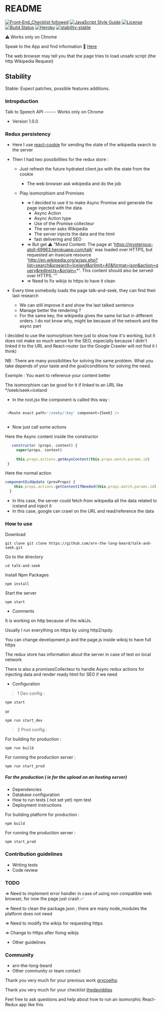 # README #
[![Front‑End_Checklist followed](https://img.shields.io/badge/Front‑End_Checklist-followed-brightgreen.svg)](https://github.com/thedaviddias/Front-End-Checklist/)
[![JavaScript Style Guide](https://img.shields.io/badge/code_style-standard-brightgreen.svg)](https://standardjs.com)
[![License](https://img.shields.io/badge/License-Apache%202.0-blue.svg)](https://opensource.org/licenses/Apache-2.0)
[![Build Status](https://travis-ci.org/arn-the-long-beard/talk-and-seek.svg?branch=master)](https://travis-ci.org/arn-the-long-beard/talk-and-seek)
[![Heroku](http://heroku-badge.herokuapp.com/?app=angularjs-crypto&style=flat)](https://mysterious-atoll-69963.herokuapp.com/talk)
[![stability-stable](https://img.shields.io/badge/stability-stable-green.svg)](https://github.com/dominictarr/stability)

 :warning: Works only on Chrome

Speak to the App and find information  :microphone: [Here](https://mysterious-atoll-69963.herokuapp.com/talk)

 
The web browser may tell you that the page tries to load unsafe script (the http Wikipedia Request) 
 

## Stability

Stable: Expect patches, possible features additions.

### Intropduction ###

Talk to Speech API ------ Works only on Chrome

* Version
1.0.0


### Redux persistency ###


- Here I use [react-cookie](https://github.com/bukinoshita/react-cookies) for sending the state of the wikipedia search to the server

- Then I had two possibilities for the redux store :

    - Just refresh the future hydrated client.jsx with the state from the cookie
        - The web browser ask wikipedia and do the job
    
    - Play isomorphism and Promises
        - => I decided to use it to make Async Promise and generate the page injected with the data  
            - Async Action
            - Async Action type
            - Use of the Promise collecteur
            - The server asks Wikipedia
            - The server injects the data and the html
            - fast delivering and SEO
         - => But get  :warning: "Mixed Content: The page at 'https://mysterious-atoll-69963.herokuapp.com/talk' was loaded over HTTPS, but requested an insecure resource 'http://en.wikipedia.org/w/api.php?list=search&srsearch=Iceland&srlimit=40&format=json&action=query&redirects=&origin=*'. This content should also be served over HTTPS. '"
         - => Need to fix wikijs to https to have it clean          
           
- Every time somebody loads the page talk-and-seek, they can find their last research

    - We can still improve it and show the last talked sentence
    - Manage better the rendering ?
    - For the same key, the wikipedia gives the same list but in different orders. I do not know why, might be because of the network and the async part

I decided to use the isomorphism here just to show how it's working, but it does not make so much sense for the SEO, especially because I didn't linked it to the URL and React-router (so the Google Crawler will not find it I think)

NB : There are many possibilities for solving the same problem. What you take depends of your taste and the goal/conditions for solving the need.

Exemple : You want to reference your content better

The isomorphism can be good for it if linked to an URL like */seek/seek=iceland
 - In the root.jsx the component is called this way : 
 
 ```javascript
 
  <Route exact path='/seeky/:key' component={Seek} />
  
 ```
 - Now just call some actions
 
 Here the Async content inside the constructor
 
  ```javascript
     constructor (props, context) {
       super(props, context)
   
       this.props.actions.getAsynContent(this.props.match.params.id)    
   }
  ```
 Here the normal action  
 
   ```javascript
 componentDidUpdate (prevProps) {
       this.props.actions.getContentIfNeeded(this.props.match.params.id)
     }
   ```
 - In this case, the server could fetch from wikipedia all the data related to iceland and inject it
 - In this case, google can crawl on the URL and read/reference the data

### How to use ###

Download

    git clone git clone https://github.com/arn-the-long-beard/talk-and-seek.git

Go to the directory
   
    cd talk-and-seek
    
Install Npm Packages
    
    npm install 
    
Start the server
  
    npm start
    
* Comments  

It is working on http because of the wikiJs. 

Usually I run everything on https by using http2/spdy.

You can change development.js and the page.js inside wikisj to have full https

The redux store has information about the server in case of test on local network 

There is also a promisesCollecteur to handle Async redux actions for injecting data and render ready html for SEO if we need


* Configuration

>1 Dev config :

    npm start
or
    
    npm run start_dev


>2 Prod config :

For building for production :
    
    npm run build

For running the production server :

    npm run start_prod
    
    
##### For the production ( ie for the upload on an hosting server)
* Dependencies
* Database configuration
* How to run tests
( not set yet)
    npm test
* Deployment instructions


For building platform for production :
    
    npm build

For running the production server :

    npm start_prod

### Contribution guidelines ###

* Writing tests
* Code review

### TODO ###
 => Need to implement error handler in case of using non compatible web browser, for now the page just crash :white_check_mark:
 
 => Need to clean the package.json ; there are many node_modules the platform does not need
 
 => Need to modify the wikijs for requesting https
 
 => Change to Https after fixing wikijs

* Other guidelines


### Community ###

* arn-the-long-beard
* Other community or team contact

Thank you very much for your previous work [grvcoelho](https://github.com/grvcoelho/react-voice-components)

Thank you very much for your checklist [thedaviddias](https://github.com/thedaviddias/Front-End-Checklist)

Feel free to ask questions and help about how to run an isomorphic React-Redux app like this